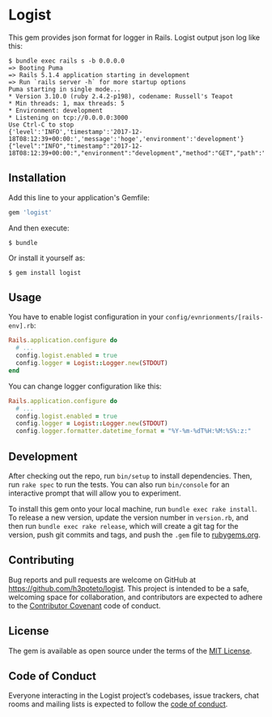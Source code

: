 # Logist

This gem provides json format for logger in Rails. Logist output json log like this:

```
$ bundle exec rails s -b 0.0.0.0
=> Booting Puma
=> Rails 5.1.4 application starting in development
=> Run `rails server -h` for more startup options
Puma starting in single mode...
* Version 3.10.0 (ruby 2.4.2-p198), codename: Russell's Teapot
* Min threads: 1, max threads: 5
* Environment: development
* Listening on tcp://0.0.0.0:3000
Use Ctrl-C to stop
{'level':'INFO','timestamp':'2017-12-18T08:12:39+00:00:','message':'hoge','environment':'development'}
{"level":"INFO","timestamp":"2017-12-18T08:12:39+00:00:","environment":"development","method":"GET","path":"/api/health_check","format":"html","controller":"Api::HealthCheckController","action":"index","status":200,"duration":1.54,"view":0.68,"db":0.0,"exception":null,"exception_object":null}

```

## Installation

Add this line to your application's Gemfile:

```ruby
gem 'logist'
```

And then execute:

    $ bundle

Or install it yourself as:

    $ gem install logist

## Usage

You have to enable logist configuration in your `config/evnrionments/[rails-env].rb`:

```ruby
Rails.application.configure do
  # ...
  config.logist.enabled = true
  config.logger = Logist::Logger.new(STDOUT)
end
```

You can change logger configuration like this:

```ruby
Rails.application.configure do
  # ...
  config.logist.enabled = true
  config.logger = Logist::Logger.new(STDOUT)
  config.logger.formatter.datetime_format = "%Y-%m-%dT%H:%M:%S%:z:"
```


## Development

After checking out the repo, run `bin/setup` to install dependencies. Then, run `rake spec` to run the tests. You can also run `bin/console` for an interactive prompt that will allow you to experiment.

To install this gem onto your local machine, run `bundle exec rake install`. To release a new version, update the version number in `version.rb`, and then run `bundle exec rake release`, which will create a git tag for the version, push git commits and tags, and push the `.gem` file to [rubygems.org](https://rubygems.org).

## Contributing

Bug reports and pull requests are welcome on GitHub at https://github.com/h3poteto/logist. This project is intended to be a safe, welcoming space for collaboration, and contributors are expected to adhere to the [Contributor Covenant](http://contributor-covenant.org) code of conduct.

## License

The gem is available as open source under the terms of the [MIT License](http://opensource.org/licenses/MIT).

## Code of Conduct

Everyone interacting in the Logist project’s codebases, issue trackers, chat rooms and mailing lists is expected to follow the [code of conduct](https://github.com/[USERNAME]/logist/blob/master/CODE_OF_CONDUCT.md).
